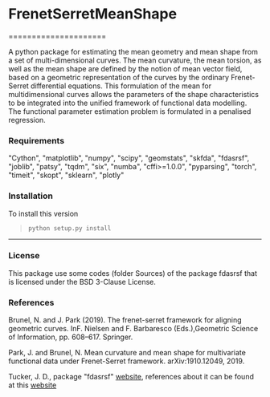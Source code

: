 # FrenetSerretMeanShape
=====================

A python package for estimating the mean geometry and mean shape from a set of multi-dimensional curves. The mean curvature, the mean torsion, as well as the mean shape are defined by the notion of mean vector field, based on a geometric representation of the curves by the ordinary Frenet-Serret differential equations. This formulation of the mean for multidimensional curves allows the parameters of the shape characteristics to be integrated into the unified framework of functional data modelling. The functional parameter estimation problem is formulated in a penalised regression.  

### Requirements

"Cython",
"matplotlib",
"numpy",
"scipy",
"geomstats",
"skfda",
"fdasrsf",
"joblib",
"patsy",
"tqdm",
"six",
"numba",
"cffi>=1.0.0",
"pyparsing",
"torch",
"timeit",
"skopt",
"sklearn",
"plotly"

### Installation

To install this version
> `python setup.py install`

------------------------------------------------------------------------------
### License
This package use some codes (folder Sources) of the package fdasrsf that is licensed under the BSD 3-Clause License.

### References
Brunel, N. and J. Park (2019). The frenet-serret framework for aligning geometric curves.  InF. Nielsen and F. Barbaresco (Eds.),Geometric Science of Information, pp. 608–617. Springer.

Park, J. and Brunel, N. Mean curvature and mean shape for multivariate functional data under Frenet-Serret framework. arXiv:1910.12049, 2019.

Tucker, J. D., package "fdasrsf" [website](https://github.com/jdtuck/fdasrsf_python), references about it can be found at this [website](http://research.tetonedge.net)
